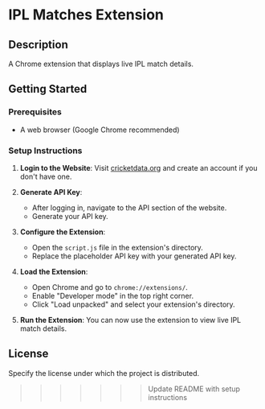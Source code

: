 # IPL Matches Extension

## Description
A Chrome extension that displays live IPL match details.

## Getting Started

### Prerequisites
- A web browser (Google Chrome recommended)

### Setup Instructions

1. **Login to the Website**: Visit [cricketdata.org](https://cricketdata.org/) and create an account if you don't have one.

2. **Generate API Key**:
   - After logging in, navigate to the API section of the website.
   - Generate your API key.

3. **Configure the Extension**:
   - Open the `script.js` file in the extension's directory.
   - Replace the placeholder API key with your generated API key.

4. **Load the Extension**:
   - Open Chrome and go to `chrome://extensions/`.
   - Enable "Developer mode" in the top right corner.
   - Click "Load unpacked" and select your extension's directory.

5. **Run the Extension**: You can now use the extension to view live IPL match details.

## License
Specify the license under which the project is distributed.
>>>>>>> Update README with setup instructions
